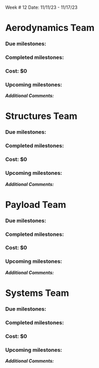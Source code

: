 
Week # 12 Date: 11/11/23    -    11/17/23

  

# Aerodynamics Team

### Due milestones:

### Completed milestones:

### Cost: $0

### Upcoming milestones:

***Additional Comments:***

  

# Structures Team

### Due milestones:

### Completed milestones:

### Cost: $0

### Upcoming milestones:

***Additional Comments:***

  

# Payload Team

### Due milestones:

### Completed milestones:

### Cost: $0

### Upcoming milestones:

***Additional Comments:***

  

# Systems Team

### Due milestones:

### Completed milestones:

### Cost: $0

### Upcoming milestones:

***Additional Comments:***
